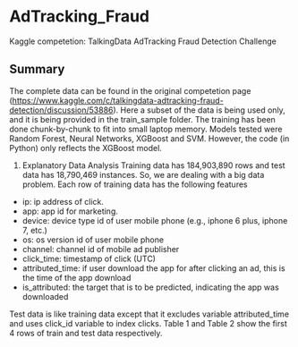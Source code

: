 # AdTracking_Fraud
 Kaggle competetion: TalkingData AdTracking Fraud Detection Challenge

## Summary
The complete data can be found in the original competetion page (https://www.kaggle.com/c/talkingdata-adtracking-fraud-detection/discussion/53886). Here a subset of the data is being used only, and it is being provided in the train_sample folder. The training has been done chunk-by-chunk to fit into small laptop memory. Models tested were Random Forest, Neural Networks, XGBoost and SVM. However, the code (in Python) only reflects the XGBoost model.

1. Explanatory Data Analysis
Training data has 184,903,890 rows and test data has 18,790,469 instances. So, we are dealing with a big data problem. Each row of training data has the following features
-	ip: ip address of click.
-	app: app id for marketing.
-	device: device type id of user mobile phone (e.g., iphone 6 plus, iphone 7, etc.)
-	os: os version id of user mobile phone
-	channel: channel id of mobile ad publisher
-	click_time: timestamp of click (UTC)
-	attributed_time: if user download the app for after clicking an ad, this is the time of the app download
-	is_attributed: the target that is to be predicted, indicating the app was downloaded

Test data is like training data except that it excludes variable attributed_time and uses click_id variable to index clicks. Table 1 and Table 2 show the first 4 rows of train and test data respectively.


